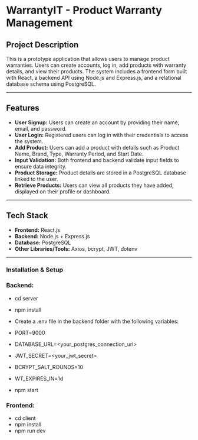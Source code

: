# WarrantyIT - Product Warranty Management

## Project Description
This is a prototype application that allows users to manage product warranties. Users can create accounts, log in, add products with warranty details, and view their products. The system includes a frontend form built with React, a backend API using Node.js and Express.js, and a relational database schema using PostgreSQL.

---

## Features

- **User Signup:** Users can create an account by providing their name, email, and password.
- **User Login:** Registered users can log in with their credentials to access the system.
- **Add Product:** Users can add a product with details such as Product Name, Brand, Type, Warranty Period, and Start Date.
- **Input Validation:** Both frontend and backend validate input fields to ensure data integrity.
- **Product Storage:** Product details are stored in a PostgreSQL database linked to the user.
- **Retrieve Products:** Users can view all products they have added, displayed on their profile or dashboard.

---

## Tech Stack

- **Frontend:** React.js  
- **Backend:** Node.js + Express.js  
- **Database:** PostgreSQL  
- **Other Libraries/Tools:** Axios, bcrypt, JWT, dotenv  

---
### Installation & Setup

### Backend:
- cd server
- npm install
- Create a .env file in the backend folder with the following variables:
-    PORT=9000
-    DATABASE_URL=<your_postgres_connection_url>
-    JWT_SECRET=<your_jwt_secret>
-    BCRYPT_SALT_ROUNDS=10
-    WT_EXPIRES_IN=1d

- npm start

### Frontend:
- cd client
- npm install
- npm run dev